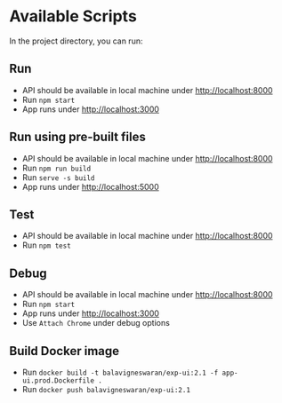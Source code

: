 # Available Scripts

In the project directory, you can run:

## Run

- API should be available in local machine under [http://localhost:8000](http://localhost:8000)
- Run `npm start`
- App runs under [http://localhost:3000](http://localhost:3000)

## Run using pre-built files

- API should be available in local machine under [http://localhost:8000](http://localhost:8000)
- Run `npm run build`
- Run `serve -s build`
- App runs under [http://localhost:5000](http://localhost:5000)

## Test

- API should be available in local machine under [http://localhost:8000](http://localhost:8000)
- Run `npm test`

## Debug

- API should be available in local machine under [http://localhost:8000](http://localhost:8000)
- Run `npm start`
- App runs under [http://localhost:3000](http://localhost:3000)
- Use `Attach Chrome` under debug options

## Build Docker image

- Run `docker build -t balavigneswaran/exp-ui:2.1 -f app-ui.prod.Dockerfile .`
- Run `docker push balavigneswaran/exp-ui:2.1`
